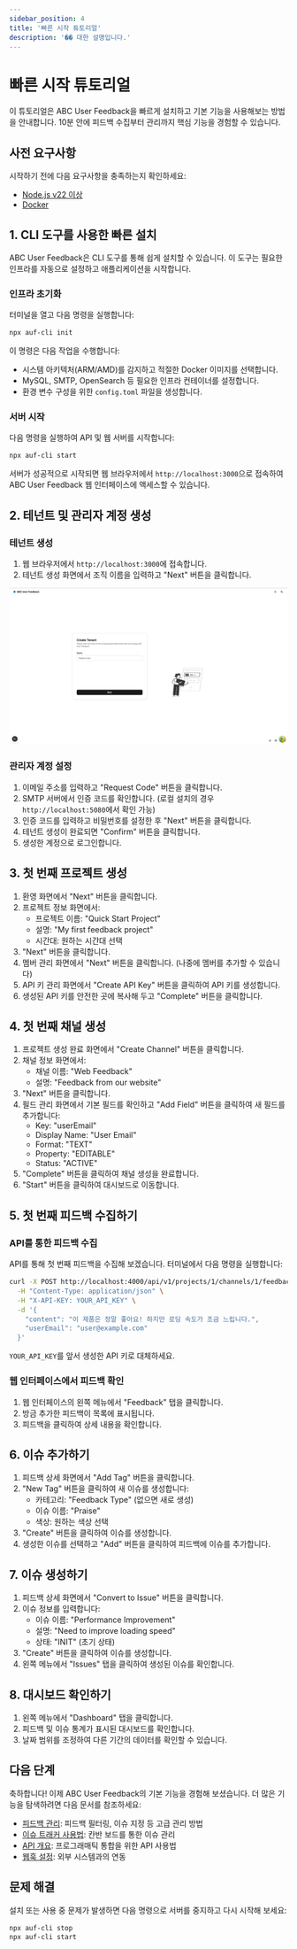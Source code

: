 ```yaml
---
sidebar_position: 4
title: '빠른 시작 튜토리얼'
description: '�� 대한 설명입니다.'
---
```


# 빠른 시작 튜토리얼

이 튜토리얼은 ABC User Feedback을 빠르게 설치하고 기본 기능을 사용해보는 방법을 안내합니다. 10분 안에 피드백 수집부터 관리까지 핵심 기능을 경험할 수 있습니다.

## 사전 요구사항

시작하기 전에 다음 요구사항을 충족하는지 확인하세요:

- [Node.js v22 이상](https://nodejs.org/en/download/)
- [Docker](https://docs.docker.com/desktop/)

## 1. CLI 도구를 사용한 빠른 설치

ABC User Feedback은 CLI 도구를 통해 쉽게 설치할 수 있습니다. 이 도구는 필요한 인프라를 자동으로 설정하고 애플리케이션을 시작합니다.

### 인프라 초기화

터미널을 열고 다음 명령을 실행합니다:

```bash
npx auf-cli init
```

이 명령은 다음 작업을 수행합니다:

- 시스템 아키텍처(ARM/AMD)를 감지하고 적절한 Docker 이미지를 선택합니다.
- MySQL, SMTP, OpenSearch 등 필요한 인프라 컨테이너를 설정합니다.
- 환경 변수 구성을 위한 `config.toml` 파일을 생성합니다.

### 서버 시작

다음 명령을 실행하여 API 및 웹 서버를 시작합니다:

```bash
npx auf-cli start
```

서버가 성공적으로 시작되면 웹 브라우저에서 `http://localhost:3000`으로 접속하여 ABC User Feedback 웹 인터페이스에 액세스할 수 있습니다.

## 2. 테넌트 및 관리자 계정 생성

### 테넌트 생성

1. 웹 브라우저에서 `http://localhost:3000`에 접속합니다.
2. 테넌트 생성 화면에서 조직 이름을 입력하고 "Next" 버튼을 클릭합니다.

![테넌트 생성](../../static/assets/initial-setup/create-tenant-1.png)

### 관리자 계정 설정

1. 이메일 주소를 입력하고 "Request Code" 버튼을 클릭합니다.
2. SMTP 서버에서 인증 코드를 확인합니다. (로컬 설치의 경우 `http://localhost:5080`에서 확인 가능)
3. 인증 코드를 입력하고 비밀번호를 설정한 후 "Next" 버튼을 클릭합니다.
4. 테넌트 생성이 완료되면 "Confirm" 버튼을 클릭합니다.
5. 생성한 계정으로 로그인합니다.

## 3. 첫 번째 프로젝트 생성

1. 환영 화면에서 "Next" 버튼을 클릭합니다.
2. 프로젝트 정보 화면에서:
   - 프로젝트 이름: "Quick Start Project"
   - 설명: "My first feedback project"
   - 시간대: 원하는 시간대 선택
3. "Next" 버튼을 클릭합니다.
4. 멤버 관리 화면에서 "Next" 버튼을 클릭합니다. (나중에 멤버를 추가할 수 있습니다)
5. API 키 관리 화면에서 "Create API Key" 버튼을 클릭하여 API 키를 생성합니다.
6. 생성된 API 키를 안전한 곳에 복사해 두고 "Complete" 버튼을 클릭합니다.

## 4. 첫 번째 채널 생성

1. 프로젝트 생성 완료 화면에서 "Create Channel" 버튼을 클릭합니다.
2. 채널 정보 화면에서:
   - 채널 이름: "Web Feedback"
   - 설명: "Feedback from our website"
3. "Next" 버튼을 클릭합니다.
4. 필드 관리 화면에서 기본 필드를 확인하고 "Add Field" 버튼을 클릭하여 새 필드를 추가합니다:
   - Key: "userEmail"
   - Display Name: "User Email"
   - Format: "TEXT"
   - Property: "EDITABLE"
   - Status: "ACTIVE"
5. "Complete" 버튼을 클릭하여 채널 생성을 완료합니다.
6. "Start" 버튼을 클릭하여 대시보드로 이동합니다.

## 5. 첫 번째 피드백 수집하기

### API를 통한 피드백 수집

API를 통해 첫 번째 피드백을 수집해 보겠습니다. 터미널에서 다음 명령을 실행합니다:

```bash
curl -X POST http://localhost:4000/api/v1/projects/1/channels/1/feedbacks \
  -H "Content-Type: application/json" \
  -H "X-API-KEY: YOUR_API_KEY" \
  -d '{
    "content": "이 제품은 정말 좋아요! 하지만 로딩 속도가 조금 느립니다.",
    "userEmail": "user@example.com"
  }'
```

`YOUR_API_KEY`를 앞서 생성한 API 키로 대체하세요.

### 웹 인터페이스에서 피드백 확인

1. 웹 인터페이스의 왼쪽 메뉴에서 "Feedback" 탭을 클릭합니다.
2. 방금 추가한 피드백이 목록에 표시됩니다.
3. 피드백을 클릭하여 상세 내용을 확인합니다.

<!-- ![피드백 목록](../../static/assets/quick-start/feedback-list.png) -->

## 6. 이슈 추가하기

1. 피드백 상세 화면에서 "Add Tag" 버튼을 클릭합니다.
2. "New Tag" 버튼을 클릭하여 새 이슈를 생성합니다:
   - 카테고리: "Feedback Type" (없으면 새로 생성)
   - 이슈 이름: "Praise"
   - 색상: 원하는 색상 선택
3. "Create" 버튼을 클릭하여 이슈를 생성합니다.
4. 생성한 이슈를 선택하고 "Add" 버튼을 클릭하여 피드백에 이슈를 추가합니다.

<!-- ![이슈 추가](../../static/assets/quick-start/add-tag.png) -->

## 7. 이슈 생성하기

1. 피드백 상세 화면에서 "Convert to Issue" 버튼을 클릭합니다.
2. 이슈 정보를 입력합니다:
   - 이슈 이름: "Performance Improvement"
   - 설명: "Need to improve loading speed"
   - 상태: "INIT" (초기 상태)
3. "Create" 버튼을 클릭하여 이슈를 생성합니다.
4. 왼쪽 메뉴에서 "Issues" 탭을 클릭하여 생성된 이슈를 확인합니다.

<!-- ![이슈 생성](../../static/assets/quick-start/create-issue.png) -->

## 8. 대시보드 확인하기

1. 왼쪽 메뉴에서 "Dashboard" 탭을 클릭합니다.
2. 피드백 및 이슈 통계가 표시된 대시보드를 확인합니다.
3. 날짜 범위를 조정하여 다른 기간의 데이터를 확인할 수 있습니다.

<!-- ![대시보드](../../static/assets/quick-start/dashboard.png) -->

## 다음 단계

축하합니다! 이제 ABC User Feedback의 기본 기능을 경험해 보셨습니다. 더 많은 기능을 탐색하려면 다음 문서를 참조하세요:

- [피드백 관리](../03-user-guide/02-feedback-management/01-viewing-filtering.md): 피드백 필터링, 이슈 지정 등 고급 관리 방법
- [이슈 트래커 사용법](../03-user-guide/03-issue-management/01-issue-tracker.md): 칸반 보드를 통한 이슈 관리
- [API 개요](../04-integration-guide/01-api-overview.md): 프로그래매틱 통합을 위한 API 사용법
- [웹훅 설정](../04-integration-guide/03-webhooks.md): 외부 시스템과의 연동

## 문제 해결

설치 또는 사용 중 문제가 발생하면 다음 명령으로 서버를 중지하고 다시 시작해 보세요:

```bash
npx auf-cli stop
npx auf-cli start
```
